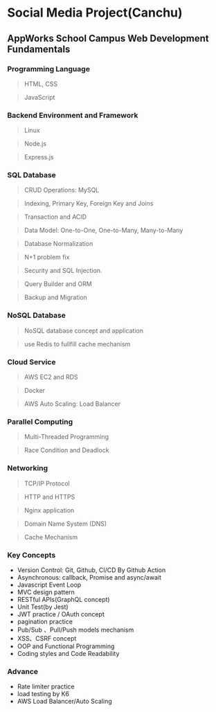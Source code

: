 # Social Media Project(Canchu)
## AppWorks School Campus Web Development Fundamentals

### Programming Language
> HTML, CSS

> JavaScript

### Backend Environment and Framework
> Linux

> Node.js

> Express.js


### SQL Database
> CRUD Operations: MySQL

> Indexing, Primary Key, Foreign Key and Joins

> Transaction and ACID

> Data Model: One-to-One, One-to-Many, Many-to-Many

> Database Normalization

> N+1 problem fix

> Security and SQL Injection.

> Query Builder and ORM

> Backup and Migration

### NoSQL Database
> NoSQL database concept and application
 
> use Redis to fullfill cache mechanism


### Cloud Service
> AWS EC2 and RDS

> Docker

> AWS Auto Scaling: Load Balancer

### Parallel Computing
> Multi-Threaded Programming

> Race Condition and Deadlock

### Networking
> TCP/IP Protocol

> HTTP and HTTPS

> Nginx application

> Domain Name System (DNS)

> Cache Mechanism

### Key Concepts
* Version Control: Git, Github, CI/CD By Github Action
* Asynchronous: callback, Promise and async/await 
* Javascript Event Loop
* MVC design pattern
* RESTful APIs(GraphQL concept)
* Unit Test(by Jest)
* JWT practice / OAuth concept
* pagination practice 
* Pub/Sub 、Pull/Push models mechanism
* XSS、CSRF concept
* OOP and Functional Programming
* Coding styles and Code Readability

### Advance 
* Rate limiter practice
* load testing by K6
* AWS Load Balancer/Auto Scaling

